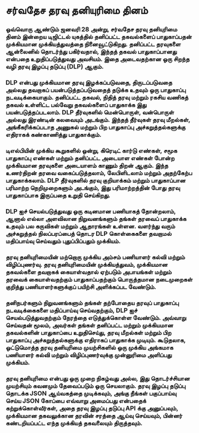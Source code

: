 # சர்வதேச தரவு தனியுரிமை தினம் 


### ஒவ்வொரு ஆண்டும் ஜனவரி 28 அன்று, சர்வதேச தரவு தனியுரிமை தினம் இன்றைய டிஜிட்டல் யுகத்தில் தனிப்பட்ட தகவல்களைப் பாதுகாப்பதன் முக்கியமான முக்கியத்துவத்தை நினைவூட்டுகிறது. தனிப்பட்ட தரவுகளை ஆன்லைனில் தொடர்ந்து பகிர்வதால், இந்தத் தகவல் பாதுகாப்பானது என்பதை உறுதிப்படுத்துவது அவசியம். இதை அடைவதற்கான ஒரு சிறந்த வழி தரவு இழப்பு தடுப்பு (DLP) ஆகும்.

### DLP என்பது முக்கியமான தரவு இழக்கப்படுவதை, திருடப்படுவதை அல்லது தவறாகப் பயன்படுத்தப்படுவதைத் தடுக்க உதவும் ஒரு பாதுகாப்பு நடவடிக்கையாகும். தனிப்பட்ட தகவல், நிதித் தரவு மற்றும் ரகசிய வணிகத் தகவல் உள்ளிட்ட பல்வேறு தகவல்களைப் பாதுகாக்க இது பயன்படுத்தப்படலாம். DLP தீர்வுகளில் மென்பொருள், வன்பொருள் அல்லது இரண்டின் கலவையும் அடங்கும். இந்தத் தீர்வுகள் தரவு மீறல்கள், அங்கீகரிக்கப்படாத அணுகல் மற்றும் பிற பாதுகாப்பு அச்சுறுத்தல்களுக்கு எதிராகக் கண்காணித்து பாதுகாக்கும்.


### டிஎல்பியின் முக்கிய கூறுகளில் ஒன்று, கிரெடிட் கார்டு எண்கள், சமூக பாதுகாப்பு எண்கள் மற்றும் தனிப்பட்ட அடையாள எண்கள் போன்ற முக்கியமான தரவுகளை அடையாளம் காணும் திறன் ஆகும். இந்த உணர்திறன் தரவை வகைப்படுத்தலாம், லேபிளிடலாம் மற்றும் அதற்கேற்ப பாதுகாக்கலாம். DLP தீர்வுகளில் தரவு குறியாக்கம் மற்றும் பாதுகாப்பான பரிமாற்ற நெறிமுறைகளும் அடங்கும், இது பரிமாற்றத்தின் போது தரவு பாதுகாப்பாக இருப்பதை உறுதி செய்கிறது.

### DLP ஐச் செயல்படுத்துவது ஒரு கடினமான பணியாகத் தோன்றலாம், ஆனால் எல்லா அளவிலான நிறுவனங்களும் தங்கள் தரவைப் பாதுகாக்க உதவும் பல கருவிகள் மற்றும் ஆதாரங்கள் உள்ளன. வளர்ந்து வரும் அச்சுறுத்தல் நிலப்பரப்பைத் தொடர DLP கொள்கைகளை தவறாமல் மதிப்பாய்வு செய்வதும் புதுப்பிப்பதும் முக்கியம்.

### தரவு தனியுரிமையின் மற்றொரு முக்கிய அம்சம் பணியாளர் கல்வி மற்றும் விழிப்புணர்வு. தரவு தனியுரிமையின் முக்கியத்துவம், முக்கியமான தகவல்களை தவறாகக் கையாள்வதால் ஏற்படும் அபாயங்கள் மற்றும் தரவைக் கையாள்வதற்கும் பாதுகாப்பதற்கும் பொருத்தமான நடைமுறைகள் குறித்து பணியாளர்களுக்குப் பயிற்சி அளிக்கப்பட வேண்டும்.

### தனிநபர்களும் நிறுவனங்களும் தங்கள் தற்போதைய தரவுப் பாதுகாப்பு நடவடிக்கைகளை மதிப்பாய்வு செய்வதற்கும், DLP ஐச் செயல்படுத்துவதற்கும் நேரத்தை எடுத்துக்கொள்ள வேண்டும். அவ்வாறு செய்வதன் மூலம், அவர்கள் தங்கள் தனிப்பட்ட மற்றும் முக்கியமான தகவல்களின் பாதுகாப்பை உறுதிசெய்து, தரவு மீறல்கள் மற்றும் பிற பாதுகாப்பு அச்சுறுத்தல்களுக்கு எதிராகப் பாதுகாக்க முடியும். கூடுதலாக, ஒட்டுமொத்த தரவு தனியுரிமை முயற்சிகளில் ஒரு முக்கிய அங்கமாக பணியாளர் கல்வி மற்றும் விழிப்புணர்வுக்கு முன்னுரிமை அளிப்பது முக்கியம்.

### தரவு தனியுரிமை என்பது ஒரு முறை நிகழ்வது அல்ல, இது தொடர்ச்சியான முயற்சியும் கவனமும் தேவைப்படும் ஒரு செயலாகும். தரவு இழப்பு தடுப்பு தொடக்க JSON ஆய்வகத்தை முடிக்கவும், அங்கு நீங்கள் பகுப்பாய்வு செய்ய JSON கோப்பை எவ்வாறு அமைப்பது என்பதைக் கற்றுக்கொள்வீர்கள், அதை தரவு இழப்பு தடுப்பு API க்கு அனுப்பவும், முக்கியமான தகவலுக்கான தரவின் சரத்தை ஆய்வு செய்யவும், பின்னர் கண்டறியப்பட்ட எந்த முக்கியத் தகவலையும் திருத்தவும்.
